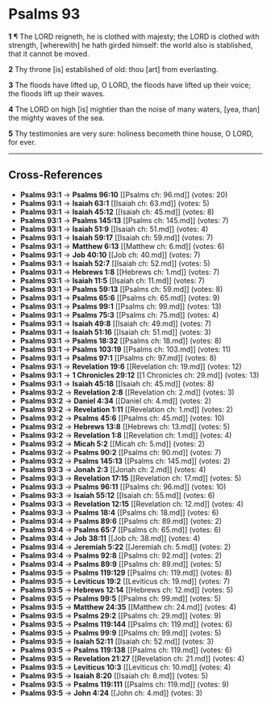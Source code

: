 # Psalms 93

**1** ¶ The LORD reigneth, he is clothed with majesty; the LORD is clothed with strength, [wherewith] he hath girded himself: the world also is stablished, that it cannot be moved.

**2** Thy throne [is] established of old: thou [art] from everlasting.

**3** The floods have lifted up, O LORD, the floods have lifted up their voice; the floods lift up their waves.

**4** The LORD on high [is] mightier than the noise of many waters, [yea, than] the mighty waves of the sea.

**5** Thy testimonies are very sure: holiness becometh thine house, O LORD, for ever.

---

## Cross-References

- **Psalms 93:1** → **Psalms 96:10** [[Psalms ch: 96.md]] (votes: 20)
- **Psalms 93:1** → **Isaiah 63:1** [[Isaiah ch: 63.md]] (votes: 5)
- **Psalms 93:1** → **Isaiah 45:12** [[Isaiah ch: 45.md]] (votes: 8)
- **Psalms 93:1** → **Psalms 145:13** [[Psalms ch: 145.md]] (votes: 7)
- **Psalms 93:1** → **Isaiah 51:9** [[Isaiah ch: 51.md]] (votes: 4)
- **Psalms 93:1** → **Isaiah 59:17** [[Isaiah ch: 59.md]] (votes: 7)
- **Psalms 93:1** → **Matthew 6:13** [[Matthew ch: 6.md]] (votes: 6)
- **Psalms 93:1** → **Job 40:10** [[Job ch: 40.md]] (votes: 7)
- **Psalms 93:1** → **Isaiah 52:7** [[Isaiah ch: 52.md]] (votes: 5)
- **Psalms 93:1** → **Hebrews 1:8** [[Hebrews ch: 1.md]] (votes: 7)
- **Psalms 93:1** → **Isaiah 11:5** [[Isaiah ch: 11.md]] (votes: 7)
- **Psalms 93:1** → **Psalms 59:13** [[Psalms ch: 59.md]] (votes: 8)
- **Psalms 93:1** → **Psalms 65:6** [[Psalms ch: 65.md]] (votes: 9)
- **Psalms 93:1** → **Psalms 99:1** [[Psalms ch: 99.md]] (votes: 13)
- **Psalms 93:1** → **Psalms 75:3** [[Psalms ch: 75.md]] (votes: 4)
- **Psalms 93:1** → **Isaiah 49:8** [[Isaiah ch: 49.md]] (votes: 7)
- **Psalms 93:1** → **Isaiah 51:16** [[Isaiah ch: 51.md]] (votes: 3)
- **Psalms 93:1** → **Psalms 18:32** [[Psalms ch: 18.md]] (votes: 8)
- **Psalms 93:1** → **Psalms 103:19** [[Psalms ch: 103.md]] (votes: 11)
- **Psalms 93:1** → **Psalms 97:1** [[Psalms ch: 97.md]] (votes: 8)
- **Psalms 93:1** → **Revelation 19:6** [[Revelation ch: 19.md]] (votes: 12)
- **Psalms 93:1** → **1 Chronicles 29:12** [[1 Chronicles ch: 29.md]] (votes: 13)
- **Psalms 93:1** → **Isaiah 45:18** [[Isaiah ch: 45.md]] (votes: 8)
- **Psalms 93:2** → **Revelation 2:8** [[Revelation ch: 2.md]] (votes: 3)
- **Psalms 93:2** → **Daniel 4:34** [[Daniel ch: 4.md]] (votes: 2)
- **Psalms 93:2** → **Revelation 1:11** [[Revelation ch: 1.md]] (votes: 2)
- **Psalms 93:2** → **Psalms 45:6** [[Psalms ch: 45.md]] (votes: 10)
- **Psalms 93:2** → **Hebrews 13:8** [[Hebrews ch: 13.md]] (votes: 5)
- **Psalms 93:2** → **Revelation 1:8** [[Revelation ch: 1.md]] (votes: 4)
- **Psalms 93:2** → **Micah 5:2** [[Micah ch: 5.md]] (votes: 2)
- **Psalms 93:2** → **Psalms 90:2** [[Psalms ch: 90.md]] (votes: 7)
- **Psalms 93:2** → **Psalms 145:13** [[Psalms ch: 145.md]] (votes: 2)
- **Psalms 93:3** → **Jonah 2:3** [[Jonah ch: 2.md]] (votes: 4)
- **Psalms 93:3** → **Revelation 17:15** [[Revelation ch: 17.md]] (votes: 5)
- **Psalms 93:3** → **Psalms 96:11** [[Psalms ch: 96.md]] (votes: 10)
- **Psalms 93:3** → **Isaiah 55:12** [[Isaiah ch: 55.md]] (votes: 6)
- **Psalms 93:3** → **Revelation 12:15** [[Revelation ch: 12.md]] (votes: 4)
- **Psalms 93:3** → **Psalms 18:4** [[Psalms ch: 18.md]] (votes: 6)
- **Psalms 93:4** → **Psalms 89:6** [[Psalms ch: 89.md]] (votes: 2)
- **Psalms 93:4** → **Psalms 65:7** [[Psalms ch: 65.md]] (votes: 6)
- **Psalms 93:4** → **Job 38:11** [[Job ch: 38.md]] (votes: 4)
- **Psalms 93:4** → **Jeremiah 5:22** [[Jeremiah ch: 5.md]] (votes: 2)
- **Psalms 93:4** → **Psalms 92:8** [[Psalms ch: 92.md]] (votes: 2)
- **Psalms 93:4** → **Psalms 89:9** [[Psalms ch: 89.md]] (votes: 5)
- **Psalms 93:5** → **Psalms 119:129** [[Psalms ch: 119.md]] (votes: 8)
- **Psalms 93:5** → **Leviticus 19:2** [[Leviticus ch: 19.md]] (votes: 7)
- **Psalms 93:5** → **Hebrews 12:14** [[Hebrews ch: 12.md]] (votes: 5)
- **Psalms 93:5** → **Psalms 99:5** [[Psalms ch: 99.md]] (votes: 5)
- **Psalms 93:5** → **Matthew 24:35** [[Matthew ch: 24.md]] (votes: 4)
- **Psalms 93:5** → **Psalms 29:2** [[Psalms ch: 29.md]] (votes: 9)
- **Psalms 93:5** → **Psalms 119:144** [[Psalms ch: 119.md]] (votes: 6)
- **Psalms 93:5** → **Psalms 99:9** [[Psalms ch: 99.md]] (votes: 5)
- **Psalms 93:5** → **Isaiah 52:11** [[Isaiah ch: 52.md]] (votes: 3)
- **Psalms 93:5** → **Psalms 119:138** [[Psalms ch: 119.md]] (votes: 6)
- **Psalms 93:5** → **Revelation 21:27** [[Revelation ch: 21.md]] (votes: 4)
- **Psalms 93:5** → **Leviticus 10:3** [[Leviticus ch: 10.md]] (votes: 4)
- **Psalms 93:5** → **Isaiah 8:20** [[Isaiah ch: 8.md]] (votes: 5)
- **Psalms 93:5** → **Psalms 119:111** [[Psalms ch: 119.md]] (votes: 9)
- **Psalms 93:5** → **John 4:24** [[John ch: 4.md]] (votes: 3)
